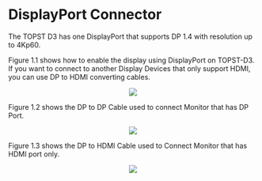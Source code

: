 <h1>
  DisplayPort Connector
</h1>

The TOPST D3 has one DisplayPort that supports DP 1.4 with resolution up to 4Kp60.  


Figure 1.1 shows how to enable the display using DisplayPort on TOPST-D3. If you want to connect to another Display Devices that only support HDMI, you can use DP to HDMI converting cables.  
<p align="center"><img src="https://github.com/Topst-Dev/Documentation/assets/161264431/ad4cbbc1-e548-4437-a6d6-6503ea4c80e3"></p>  

Figure 1.2 shows the DP to DP Cable used to connect Monitor that has DP Port.  
<p align="center"><img src="https://github.com/Topst-Dev/Documentation/assets/161264431/71989481-0eab-4f6c-b24b-b9a1fee65551"></p>  

Figure 1.3 shows the DP to HDMI Cable used to Connect Monitor that has HDMI port only.  
<p align="center"><img src="https://github.com/Topst-Dev/Documentation/assets/161264431/d637fcb1-8a24-41ec-b042-0bd37ac53a46"></p>  



